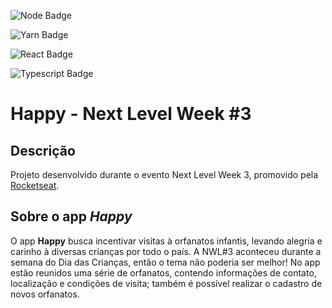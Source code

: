 ![Node Badge](https://img.shields.io/badge/node-v12.19.0%20-blue "Node v12.19.0")

![Yarn Badge](https://img.shields.io/badge/yarn-v1.22.5%20-blue "Yarn v1.22.5")

![React Badge](https://img.shields.io/badge/react-v^16.13.1%20-blue "React v^16.13.1")

![Typescript Badge](https://img.shields.io/badge/typescript-v~3.7.2%20-blue "Yarn ~3.7.2")

# Happy - Next Level Week #3

## Descrição

Projeto desenvolvido durante o evento Next Level Week 3, promovido pela [Rocketseat](https://rocketseat.com.br/).

## Sobre o app _Happy_

O app **Happy** busca incentivar visitas à orfanatos infantis, levando alegria e carinho à diversas crianças por todo o país. A NWL#3 aconteceu durante a semana do Dia das Crianças, então o tema não poderia ser melhor! No app estão reunidos uma série de orfanatos, contendo informações de contato, localização e condições de visita; também é possível realizar o cadastro de novos orfanatos.